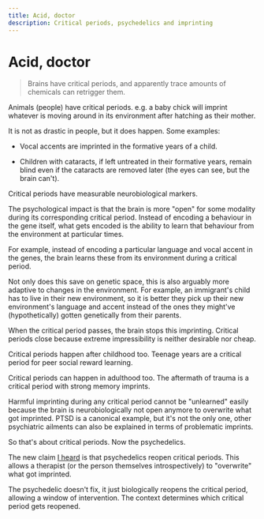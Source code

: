 ```yaml
---
title: Acid, doctor
description: Critical periods, psychedelics and imprinting
---
```


# Acid, doctor

> Brains have critical periods, and apparently trace amounts of chemicals can
> retrigger them.

Animals (people) have critical periods. e.g. a baby chick will imprint whatever
is moving around in its environment after hatching as their mother.

It is not as drastic in people, but it does happen. Some examples:

-   Vocal accents are imprinted in the formative years of a child.

-   Children with cataracts, if left untreated in their formative years, remain
    blind even if the cataracts are removed later (the eyes can see, but the
    brain can't).

Critical periods have measurable neurobiological markers.

The psychological impact is that the brain is more "open" for some modality
during its corresponding critical period. Instead of encoding a behaviour in the
gene itself, what gets encoded is the ability to learn that behaviour from the
environment at particular times.

For example, instead of encoding a particular language and vocal accent in the
genes, the brain learns these from its environment during a critical period.

Not only does this save on genetic space, this is also arguably more adaptive to
changes in the environment. For example, an immigrant's child has to live in
their new environment, so it is better they pick up their new environment's
language and accent instead of the ones they might've (hypothetically) gotten
genetically from their parents.

When the critical period passes, the brain stops this imprinting. Critical
periods close because extreme impressibility is neither desirable nor cheap.

Critical periods happen after childhood too. Teenage years are a critical period
for peer social reward learning.

Critical periods can happen in adulthood too. The aftermath of trauma is a
critical period with strong memory imprints.

Harmful imprinting during any critical period cannot be "unlearned" easily
because the brain is neurobiologically not open anymore to overwrite what got
imprinted. PTSD is a canonical example, but it's not the only one, other
psychiatric ailments can also be explained in terms of problematic imprints.

So that's about critical periods. Now the psychedelics.

The new claim
[I heard](https://play.prx.org/listen?ge=prx_5340_76540266-c071-4cd9-8403-c3acca82cff0&uf=http%3A%2F%2Fjoy.quantamagazine.org)
is that psychedelics reopen critical periods. This allows a therapist (or the
person themselves introspectively) to "overwrite" what got imprinted.

The psychedelic doesn't fix, it just biologically reopens the critical period,
allowing a window of intervention. The context determines which critical period
gets reopened.
